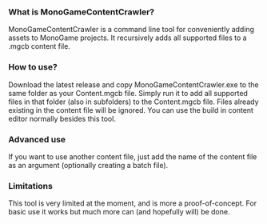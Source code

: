 ### What is MonoGameContentCrawler?
MonoGameContentCrawler is a command line tool for conveniently adding assets to MonoGame projects. It recursively adds all supported files to a .mgcb content file.

### How to use?
Download the latest release and copy MonoGameContentCrawler.exe to the same folder as your Content.mgcb file. Simply run it to add all supported files in that folder (also in subfolders) to the Content.mgcb file. Files already existing in the content file will be ignored. You can use the build in content editor normally besides this tool.

### Advanced use
If you want to use another content file, just add the name of the content file as an argument (optionally creating a batch file).

### Limitations
This tool is very limited at the moment, and is more a proof-of-concept. For basic use it works but much more can (and hopefully will) be done.
